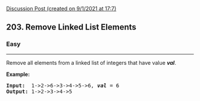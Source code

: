 [Discussion Post (created on 9/1/2021 at 17:7)](https://leetcode.com/problems/remove-linked-list-elements/discuss/1057589/faster-than-98.60-of-C%2B%2B-online-submissions)  
<h2>203. Remove Linked List Elements</h2><h3>Easy</h3><hr><div><p>Remove all elements from a linked list of integers that have value <b><i>val</i></b>.</p>

<p><b>Example:</b></p>

<pre><b>Input:</b>  1-&gt;2-&gt;6-&gt;3-&gt;4-&gt;5-&gt;6, <em><b>val</b></em> = 6
<b>Output:</b> 1-&gt;2-&gt;3-&gt;4-&gt;5
</pre>
</div>